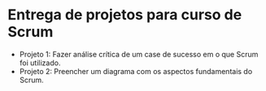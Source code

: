 # Entrega de projetos para curso de Scrum

* Projeto 1: Fazer análise crítica de um case de sucesso em o que Scrum foi utilizado.
* Projeto 2: Preencher um diagrama com os aspectos fundamentais do Scrum.
